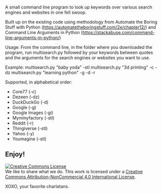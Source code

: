 A small command line program to look up keywords over various search engines and websites in one fell swoop.

Built up on the existing code using methodology from Automate the Boring Stuff with Python (https://automatetheboringstuff.com/2e/chapter12/) and Command Line Arguments in Python (https://stackabuse.com/command-line-arguments-in-python/)

Usage:
From the command line, in the folder where you downloaded the program, run multisearch.py followed by your keywords between quotes  and the arguments for the search engines or websites you want to use.

Example:
multisearch.py "baby yoda" -stl
multisearch.py "3d printing" -c -dz 
multisearch.py "learning python" -g -d -r 

Supported, in alphabetical order:
- Core77 (-c) 
- Dezeen (-dz)
- DuckDuckGo (-d)
- Google (-g)
- Google Images (-gi)
- Myminyfactory (-stl)
- Reddit (-r)
- Thingiverse (-stl)
- Yahoo (-y)
- Youmagine (-stl) 

Enjoy!
---
<a rel="license" href="http://creativecommons.org/licenses/by-nc/4.0/"><img alt="Creative Commons License" style="border-width:0" src="https://i.creativecommons.org/l/by-nc/4.0/88x31.png" /></a><br />We like to share what we do. This work is licensed under a <a rel="license" href="http://creativecommons.org/licenses/by-nc/4.0/">Creative Commons Attribution-NonCommercial 4.0 International License</a>.

XOXO, your favorite charlatans.
